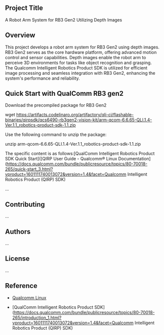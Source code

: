 ## Project Title
A Robot Arm System for RB3 Gen2 Utilizing Depth Images


## Overview
This project develops a robot arm system for RB3 Gen2 using depth images. RB3 Gen2 serves as the core hardware platform, offering advanced motion control and sensor capabilities. Depth images enable the robot arm to perceive 3D environments for tasks like object recognition and grasping. The Qualcomm Intelligent Robotics Product SDK is utilized for efficient image processing and seamless integration with RB3 Gen2, enhancing the system's performance and reliability.
## Quick Start with QualComm RB3 gen2
Download the precompiled package for RB3 Gen2

wget https://artifacts.codelinaro.org/artifactory/qli-ci/flashable-binaries/qirpsdk/qcs6490-rb3gen2-vision-kit/arm-qcom-6.6.65-QLI.1.4-Ver.1.1_robotics-product-sdk-1.1.zip

Use the following command to unzip the package:

unzip arm-qcom-6.6.65-QLI.1.4-Ver.1.1_robotics-product-sdk-1.1.zip

The specific content is as follows:[QualComm Intelligent Robotics Product SDK Quick Start]([QIRP User Guide - Qualcomm® Linux Documentation](https://docs.qualcomm.com/bundle/publicresource/topics/80-70018-265/quick-start_3.html?vproduct=1601111740013072&version=1.4&facet=Qualcomm Intelligent Robotics Product (QIRP) SDK)

...

## Contributing

...

## Authors

...

## License

...

## Reference

- [Qualcomm Linux](https://www.qualcomm.com/developer/software/qualcomm-linux)

- [QualComm Intelligent Robotics Product SDK](https://docs.qualcomm.com/bundle/publicresource/topics/80-70018-265/introduction_1.html?vproduct=1601111740013072&version=1.4&facet=Qualcomm Intelligent Robotics Product (QIRP) SDK)
